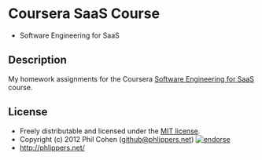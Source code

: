 # Coursera SaaS Course

* Software Engineering for SaaS


## Description

My homework assignments for the Coursera [Software Engineering for SaaS](https://www.coursera.org/course/saas) course.


## License

* Freely distributable and licensed under the [MIT license](http://phlipper.mit-license.org/2012/license.html).
* Copyright (c) 2012 Phil Cohen (github@phlippers.net) [![endorse](http://api.coderwall.com/phlipper/endorsecount.png)](http://coderwall.com/phlipper)
* http://phlippers.net/
